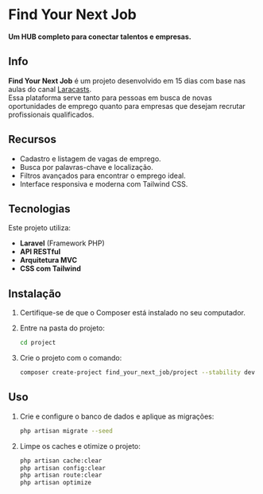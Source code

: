 # Find Your Next Job  
**Um HUB completo para conectar talentos e empresas.**

## Info  
**Find Your Next Job** é um projeto desenvolvido em 15 dias com base nas aulas do canal [Laracasts](https://www.youtube.com/watch?v=SqTdHCTWqks&ab_channel=Laracasts).  
Essa plataforma serve tanto para pessoas em busca de novas oportunidades de emprego quanto para empresas que desejam recrutar profissionais qualificados.

## Recursos  
- Cadastro e listagem de vagas de emprego.  
- Busca por palavras-chave e localização.  
- Filtros avançados para encontrar o emprego ideal.  
- Interface responsiva e moderna com Tailwind CSS.

## Tecnologias  
Este projeto utiliza:  
- **Laravel** (Framework PHP)  
- **API RESTful**  
- **Arquitetura MVC**  
- **CSS com Tailwind**  

## Instalação  
1. Certifique-se de que o Composer está instalado no seu computador.
   
2. Entre na pasta do projeto:  
    ```bash
    cd project
    ```
3. Crie o projeto com o comando:  
    ```bash
    composer create-project find_your_next_job/project --stability dev
    ```

## Uso  
1. Crie e configure o banco de dados e aplique as migrações:  
    ```bash
    php artisan migrate --seed
    ```
2. Limpe os caches e otimize o projeto:  
     ```bash
    php artisan cache:clear
    php artisan config:clear
    php artisan route:clear
    php artisan optimize
    ```
